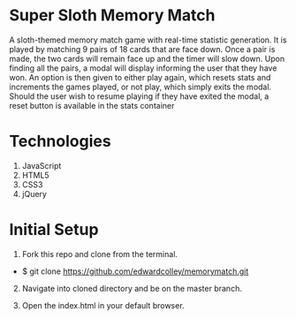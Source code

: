 # Super Sloth Memory Match

A sloth-themed memory match game with real-time statistic generation. It is played by matching 9 pairs of 18 cards that are face down. Once a pair is made, the two cards will remain face up and the timer will slow down. Upon finding all the pairs, a modal will display informing the user that they have won. An option is then given to either play again, which resets stats and increments the games played, or not play, which simply exits the modal. Should the user wish to resume playing if they have exited the modal, a reset button is available in the stats container

# Technologies
1. JavaScript
2. HTML5
3. CSS3
4. jQuery

# Initial Setup

1. Fork this repo and clone from the terminal.
- $ git clone https://github.com/edwardcolley/memorymatch.git

2. Navigate into cloned directory and be on the master branch.

3. Open the index.html in your default browser.


